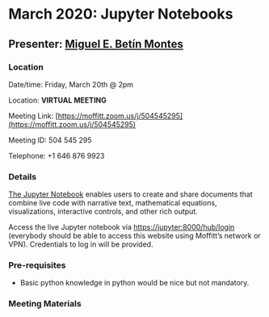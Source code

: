 # March 2020: Jupyter Notebooks

## Presenter: [Miguel E. Betín Montes](mailto:Miguel.BetinMontes@moffitt.org)

### Location
Date/time: Friday, March 20th @ 2pm

Location: **VIRTUAL MEETING** 

Meeting Link: [https://moffitt.zoom.us/j/504545295](https://moffitt.zoom.us/j/504545295)
Meeting ID: 	504 545 295

Telephone: +1 646 876 9923 

### Details

[The Jupyter Notebook](https://jupyter.org/) enables users to create and share documents that combine live code with narrative text, mathematical equations, visualizations, interactive controls, and other rich output.

Access the live Jupyter notebook via [https://jupyter:8000/hub/login](https://jupyter:8000/hub/login) (everybody should be able to access this website using Moffitt’s network or VPN).
Credentials to log in will be provided.

### Pre-requisites

* Basic python knowledge in python would be nice but not mandatory.

### Meeting Materials

